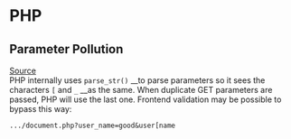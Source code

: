 # PHP

## Parameter Pollution

[Source](https://twitter.com/PaulosYibelo/status/1425731971188248581?s=19)  
PHP internally uses `parse_str()` __to parse parameters so it sees the characters `[` and `_` __as the same. When duplicate GET parameters are passed, PHP will use the last one. Frontend validation may be possible to bypass this way:

`.../document.php?user_name=good&user[name`



